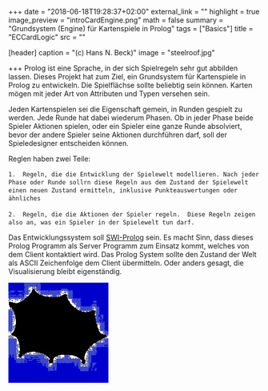 +++
date = "2018-06-18T19:28:37+02:00"
external_link = ""
highlight = true
image_preview = "introCardEngine.png"
math = false
summary = "Grundsystem (Engine) für Kartenspiele in Prolog"
tags = ["Basics"]
title = "ECCardLogic"
src = ""

[header]
  caption = "(c) Hans N. Beck)"
  image = "steelroof.jpg"

+++
Prolog ist eine Sprache, in der sich Spielregeln sehr gut abbilden lassen. Dieses Projekt hat zum Ziel, ein Grundsystem für Kartenspiele in Prolog zu entwickeln. Die Spielflächse sollte beliebtig sein können. Karten mögen mit jeder Art von Attributen und Typen versehen sein. 

Jeden Kartenspielen sei die Eigenschaft gemein, in Runden gespielt zu werden. Jede Runde hat dabei wiederum Phasen. Ob in jeder Phase beide Spieler Aktionen spielen, oder ein Spieler eine ganze Runde absolviert, bevor der andere Spieler seine Aktionen durchführen darf, soll der Spieledesigner entscheiden können. 

Reglen haben zwei Teile: 

	1.  Regeln, die die Entwicklung der Spielewelt modellieren. Nach jeder Phase oder Runde sollrn diese Regeln aus dem Zustand der Spielewelt einen neuen Zustand ermitteln, inklusive Punkteauswertungen oder ähnliches

	2.  Regeln, die die Aktionen der Spieler regeln.  Diese Regeln zeigen also an, was ein Spieler in der Spielewelt tun darf. 


Das Entwicklungssystem soll [SWI-Prolog](http://www.swi-prolog.org) sein. Es macht Sinn, dass dieses Prolog Programm als Server Programm zum Einsatz kommt, welches von dem Client kontaktiert wird. Das Prolog System sollte den Zustand der Welt als ASCII Zeichenfolge dem Client übermitteln. Oder anders gesagt, die Visualisierung bleibt eigenständig.

![Testbild](/static/img/mask.png)